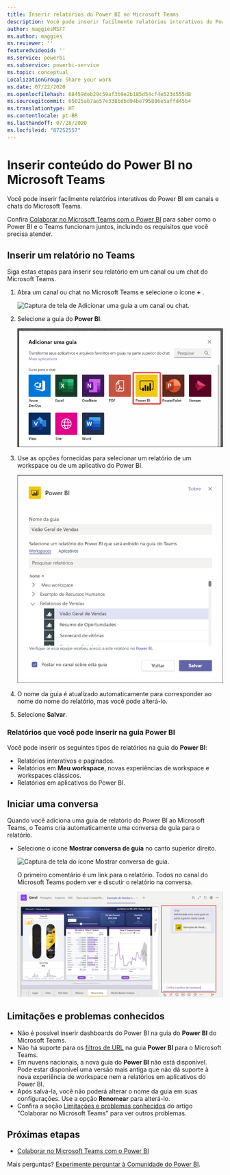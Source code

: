 ```yaml
---
title: Inserir relatórios do Power BI no Microsoft Teams
description: Você pode inserir facilmente relatórios interativos do Power BI em canais e chats do Microsoft Teams. .
author: maggiesMSFT
ms.author: maggies
ms.reviewer: ''
featuredvideoid: ''
ms.service: powerbi
ms.subservice: powerbi-service
ms.topic: conceptual
LocalizationGroup: Share your work
ms.date: 07/22/2020
ms.openlocfilehash: 68459deb29c59af3b9e2b185d54cf4e523d555d8
ms.sourcegitcommit: 65025ab7ae57e338bdbd94be795886e5affd45b4
ms.translationtype: HT
ms.contentlocale: pt-BR
ms.lasthandoff: 07/28/2020
ms.locfileid: "87252557"
---
```

# <a name="embed-power-bi-content-in-microsoft-teams"></a>Inserir conteúdo do Power BI no Microsoft Teams

Você pode inserir facilmente relatórios interativos do Power BI em canais e chats do Microsoft Teams. 

Confira [Colaborar no Microsoft Teams com o Power BI](service-embed-report-microsoft-teams.md) para saber como o Power BI e o Teams funcionam juntos, incluindo os requisitos que você precisa atender.

## <a name="embed-a-report-in-teams"></a>Inserir um relatório no Teams

Siga estas etapas para inserir seu relatório em um canal ou um chat do Microsoft Teams.

1. Abra um canal ou chat no Microsoft Teams e selecione o ícone **+** .

    ![Captura de tela de Adicionar uma guia a um canal ou chat.](media/service-embed-report-microsoft-teams/service-embed-report-microsoft-teams-add.png)

1. Selecione a guia do **Power BI**.

    ![Captura de tela da lista de guias do Microsoft Teams mostrando o Power BI.](media/service-embed-report-microsoft-teams/service-embed-report-microsoft-teams-tab.png)

1. Use as opções fornecidas para selecionar um relatório de um workspace ou de um aplicativo do Power BI.

    ![Captura de tela da guia do Power BI para configurações do Microsoft Teams.](media/service-embed-report-microsoft-teams/service-embed-report-microsoft-teams-tab-settings.png)

1. O nome da guia é atualizado automaticamente para corresponder ao nome do nome do relatório, mas você pode alterá-lo.

1. Selecione **Salvar**.

### <a name="reports-you-can-embed-on-the-power-bi-tab"></a>Relatórios que você pode inserir na guia Power BI

Você pode inserir os seguintes tipos de relatórios na guia do **Power BI**:

- Relatórios interativos e paginados.
- Relatórios em **Meu workspace**, novas experiências de workspace e workspaces clássicos.
- Relatórios em aplicativos do Power BI.

## <a name="start-a-conversation"></a>Iniciar uma conversa

Quando você adiciona uma guia de relatório do Power BI ao Microsoft Teams, o Teams cria automaticamente uma conversa de guia para o relatório.

- Selecione o ícone **Mostrar conversa de guia** no canto superior direito.

    ![Captura de tela do ícone Mostrar conversa de guia.](media/service-embed-report-microsoft-teams/power-bi-teams-conversation-icon.png)

    O primeiro comentário é um link para o relatório. Todos no canal do Microsoft Teams podem ver e discutir o relatório na conversa.

    ![Captura de tela da Conversa de guia.](media/service-embed-report-microsoft-teams/power-bi-teams-conversation-tab.png)

## <a name="known-issues-and-limitations"></a>Limitações e problemas conhecidos

- Não é possível inserir dashboards do Power BI na guia do **Power BI** do Microsoft Teams.
- Não há suporte para os [filtros de URL](service-url-filters.md) na guia **Power BI** para o Microsoft Teams.
- Em nuvens nacionais, a nova guia do **Power BI** não está disponível. Pode estar disponível uma versão mais antiga que não dá suporte à nova experiência de workspace nem a relatórios em aplicativos do Power BI.
- Após salvá-la, você não poderá alterar o nome da guia em suas configurações. Use a opção **Renomear** para alterá-lo.
- Confira a seção [Limitações e problemas conhecidos](service-collaborate-microsoft-teams.md#known-issues-and-limitations) do artigo "Colaborar no Microsoft Teams" para ver outros problemas.

## <a name="next-steps"></a>Próximas etapas

- [Colaborar no Microsoft Teams com o Power BI](service-collaborate-microsoft-teams.md)

Mais perguntas? [Experimente perguntar à Comunidade do Power BI](https://community.powerbi.com/).

